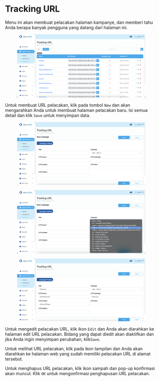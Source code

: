 # Tracking URL

Menu ini akan membuat pelacakan halaman kampanye, dan memberi tahu Anda berapa banyak pengguna yang datang dari halaman ini.

<figure><img src="../../.gitbook/assets/Screenshot 2023-02-09 at 17.42.40.png" alt=""><figcaption></figcaption></figure>

Untuk membuat URL pelacakan, klik pada tombol `New` dan akan mengarahkan Anda untuk membuat halaman pelacakan baru. Isi semua detail dan klik `Save` untuk menyimpan data.

<figure><img src="../../.gitbook/assets/Screenshot 2023-02-09 at 17.43.16.png" alt=""><figcaption></figcaption></figure>

<figure><img src="../../.gitbook/assets/Screenshot 2023-02-09 at 17.43.33.png" alt=""><figcaption></figcaption></figure>

<figure><img src="../../.gitbook/assets/Screenshot 2023-02-09 at 17.43.59.png" alt=""><figcaption></figcaption></figure>

Untuk mengedit pelacakan URL, klik ikon `Edit` dan Anda akan diarahkan ke halaman edit URL pelacakan. Bidang yang dapat diedit akan diaktifkan dan jika Anda ingin menyimpan perubahan, klik`Save`.

Untuk melihat URL pelacakan, klik pada ikon tampilan dan Anda akan diarahkan ke halaman web yang sudah memiliki pelacakan URL di alamat tersebut.

Untuk menghapus URL pelacakan, klik ikon sampah dan pop-up konfirmasi akan muncul. Klik `OK` untuk mengonfirmasi penghapusan URL pelacakan.
